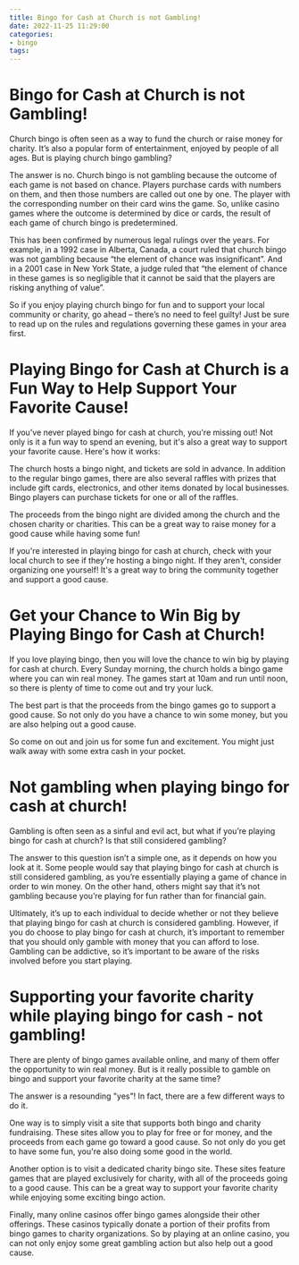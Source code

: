 ```yaml
---
title: Bingo for Cash at Church is not Gambling!
date: 2022-11-25 11:29:00
categories:
- bingo
tags:
---
```



#  Bingo for Cash at Church is not Gambling!

Church bingo is often seen as a way to fund the church or raise money for charity. It’s also a popular form of entertainment, enjoyed by people of all ages. But is playing church bingo gambling?

The answer is no. Church bingo is not gambling because the outcome of each game is not based on chance. Players purchase cards with numbers on them, and then those numbers are called out one by one. The player with the corresponding number on their card wins the game. So, unlike casino games where the outcome is determined by dice or cards, the result of each game of church bingo is predetermined.

This has been confirmed by numerous legal rulings over the years. For example, in a 1992 case in Alberta, Canada, a court ruled that church bingo was not gambling because “the element of chance was insignificant”. And in a 2001 case in New York State, a judge ruled that “the element of chance in these games is so negligible that it cannot be said that the players are risking anything of value”.

So if you enjoy playing church bingo for fun and to support your local community or charity, go ahead – there’s no need to feel guilty! Just be sure to read up on the rules and regulations governing these games in your area first.

#  Playing Bingo for Cash at Church is a Fun Way to Help Support Your Favorite Cause!

If you've never played bingo for cash at church, you're missing out! Not only is it a fun way to spend an evening, but it's also a great way to support your favorite cause. Here's how it works:

The church hosts a bingo night, and tickets are sold in advance. In addition to the regular bingo games, there are also several raffles with prizes that include gift cards, electronics, and other items donated by local businesses. Bingo players can purchase tickets for one or all of the raffles.

The proceeds from the bingo night are divided among the church and the chosen charity or charities. This can be a great way to raise money for a good cause while having some fun!

If you're interested in playing bingo for cash at church, check with your local church to see if they're hosting a bingo night. If they aren't, consider organizing one yourself! It's a great way to bring the community together and support a good cause.

#  Get your Chance to Win Big by Playing Bingo for Cash at Church!

If you love playing bingo, then you will love the chance to win big by playing for cash at church. Every Sunday morning, the church holds a bingo game where you can win real money. The games start at 10am and run until noon, so there is plenty of time to come out and try your luck.

The best part is that the proceeds from the bingo games go to support a good cause. So not only do you have a chance to win some money, but you are also helping out a good cause.

So come on out and join us for some fun and excitement. You might just walk away with some extra cash in your pocket.

#  Not gambling when playing bingo for cash at church!

Gambling is often seen as a sinful and evil act, but what if you’re playing bingo for cash at church? Is that still considered gambling?

The answer to this question isn’t a simple one, as it depends on how you look at it. Some people would say that playing bingo for cash at church is still considered gambling, as you’re essentially playing a game of chance in order to win money. On the other hand, others might say that it’s not gambling because you’re playing for fun rather than for financial gain.

Ultimately, it’s up to each individual to decide whether or not they believe that playing bingo for cash at church is considered gambling. However, if you do choose to play bingo for cash at church, it’s important to remember that you should only gamble with money that you can afford to lose. Gambling can be addictive, so it’s important to be aware of the risks involved before you start playing.

#  Supporting your favorite charity while playing bingo for cash - not gambling!

There are plenty of bingo games available online, and many of them offer the opportunity to win real money. But is it really possible to gamble on bingo and support your favorite charity at the same time?

The answer is a resounding "yes"! In fact, there are a few different ways to do it.

One way is to simply visit a site that supports both bingo and charity fundraising. These sites allow you to play for free or for money, and the proceeds from each game go toward a good cause. So not only do you get to have some fun, you're also doing some good in the world.

Another option is to visit a dedicated charity bingo site. These sites feature games that are played exclusively for charity, with all of the proceeds going to a good cause. This can be a great way to support your favorite charity while enjoying some exciting bingo action.

Finally, many online casinos offer bingo games alongside their other offerings. These casinos typically donate a portion of their profits from bingo games to charity organizations. So by playing at an online casino, you can not only enjoy some great gambling action but also help out a good cause.